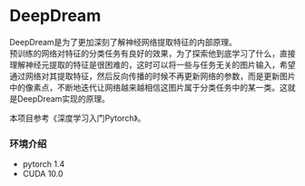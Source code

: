 # DeepDream
DeepDream是为了更加深刻了解神经网络提取特征的内部原理。    
预训练的网络对特征的分类任务有良好的效果，为了探索他到底学习了什么，直接理解神经元提取的特征是很困难的，这时可以将一些与任务无关的图片输入，希望通过网络对其提取特征，然后反向传播的时候不再更新网络的参数，而是更新图片中的像素点，不断地迭代让网络越来越相信这图片属于分类任务中的某一类。这就是DeepDream实现的原理。

本项目参考《深度学习入门Pytorch》。  

### 环境介绍
* pytorch 1.4
* CUDA 10.0
